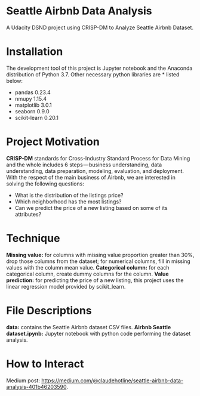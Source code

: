 # Seattle Airbnb Data Analysis
A Udacity DSND project using CRISP-DM to Analyze Seattle Airbnb Dataset.

# Installation
The development tool of this project is Jupyter notebook and the Anaconda distribution of Python 3.7. Other necessary python libraries are * listed below:
* pandas 0.23.4
* nmupy 1.15.4
* matplotlib 3.0.1
* seaborn 0.9.0
* scikit-learn 0.20.1

# Project Motivation
**CRISP-DM** standards for Cross-Industry Standard Process for Data Mining and the whole includes 6 steps — business understanding, data understanding, data preparation, modeling, evaluation, and deployment. With the respect of the main business of Airbnb, we are interested in solving the following questions:
* What is the distribution of the listings price?
* Which neighborhood has the most listings?
* Can we predict the price of a new listing based on some of its attributes?

# Technique
**Missing value:** for columns with missing value proportion greater than 30%, drop those columns from the dataset; for numerical columns, fill in missing values with the column mean value.
**Categorical column:** for each categorical column, create dummy columns for the column.
**Value prediction:** for predicting the price of a new listing, this project uses the linear regression model provided by scikit_learn.

# File Descriptions
**data:** contains the Seattle Airbnb dataset CSV files.
**Airbnb Seattle dataset.ipynb:** Jupyter notebook with python code performing the dataset analysis.

# How to Interact
Medium post: https://medium.com/@claudehotline/seattle-airbnb-data-analysis-401b46203590. 
